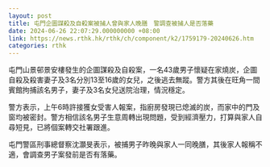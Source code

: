 ```yaml
---
layout: post
title: 屯門企圖謀殺及自殺案被捕人曾與家人晚膳　警調查被捕人是否落藥
date: 2024-06-26 22:07:29.000000000 +08:00
link: https://news.rthk.hk/rthk/ch/component/k2/1759179-20240626.htm
categories: rthk
---
```


屯門山景邨景安樓發生的企圖謀殺及自殺案，一名43歲男子懷疑在家燒炭，企圖自殺及殺害妻子及3名分別13至16歲的女兒，之後逃去無蹤。警方其後在旺角一間賓館拘捕該名男子，妻子及3名女兒送院治理，情況穩定。

警方表示，上午6時許接獲女受害人報案，指廚房發現已熄滅的炭，而家中的門及窗均被密封。警方相信該名男子生意周轉出現問題，受到經濟壓力，打算與家人自尋短見，已將個案轉交社署跟進。

屯門警區刑事總督察沈灝旻表示，被捕男子昨晚與家人一同晚膳，其後家人報稱不適，會調查男子案發前是否有落藥。
